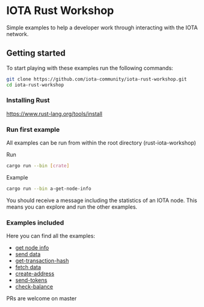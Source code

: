# IOTA Rust Workshop
Simple examples to help a developer work through interacting with the IOTA network.

## Getting started
To start playing with these examples run the following commands:

```bash
git clone https://github.com/iota-community/iota-rust-workshop.git
cd iota-rust-workshop
```

### Installing Rust
https://www.rust-lang.org/tools/install

### Run first example
All examples can be run from within the root directory (rust-iota-workshop)

Run
```bash
cargo run --bin [crate]
```

Example
```bash
cargo run --bin a-get-node-info
```

You should receive a message including the statistics of an IOTA node. This means you can explore and run the other examples.

### Examples included
Here you can find all the examples:

- [get node info](./a-get-node-info/README.md)
- [send data](./b-send-data/README.md)
- [get-transaction-hash](./c-get-transaction-hash/README.md)
- [fetch data](./d-fetch-data/README.md)
- [create-address](./e-generate-address/README.md)
- [send-tokens](./f-send-tokens/README.md)
- [check-balance](./g-check-balance/README.md)



PRs are welcome on master
